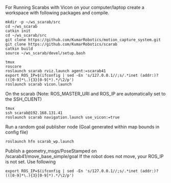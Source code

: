 For Running Scarabs with Vicon on your computer/laptop create a workspace with following packages and compile. 

```
mkdir -p ~/ws_scarab/src
cd ~/ws_scarab
catkin init
cd ~/ws_scarab/src
git clone https://github.com/KumarRobotics/motion_capture_system.git
git clone https://github.com/KumarRobotics/scarab
catkin build
source ~/ws_scarab/devel/setup.bash

tmux
roscore
roslaunch scarab rviz.launch agent:=scarab41
export ROS_IP=$(ifconfig | sed -En 's/127.0.0.1//;s/.*inet (addr:)?(([0-9]*\.){3}[0-9]*).*/\2/p')
roslaunch scarab vicon.launch
```

On the scarab (Note: ROS_MASTER_URI and ROS_IP are automatically set to the SSH_CLIENT)
```
tmux
ssh scarab@192.168.131.41
roslaunch scarab navigation.launch use_vicon:=true
```

Run a random goal publisher node (Goal generated within map bounds in config file)
```
roslaunch hfn scarab_wp.launch
```

Publish a geometry_msgs/PoseStamped on /scarab41/move_base_simple/goal
If the robot does not move, your ROS_IP is not set. Use following

```
export ROS_IP=$(ifconfig | sed -En 's/127.0.0.1//;s/.*inet (addr:)?(([0-9]*\.){3}[0-9]*).*/\2/p')
```
